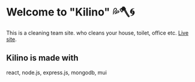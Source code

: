 # Welcome to "Kilino" 💦🪓🌀

This is a cleaning team site. who cleans your house, toilet, office etc.  [Live site](https://kilino.web.app/home).

## Kilino is made with

react, node.js, express.js, mongodb, mui
